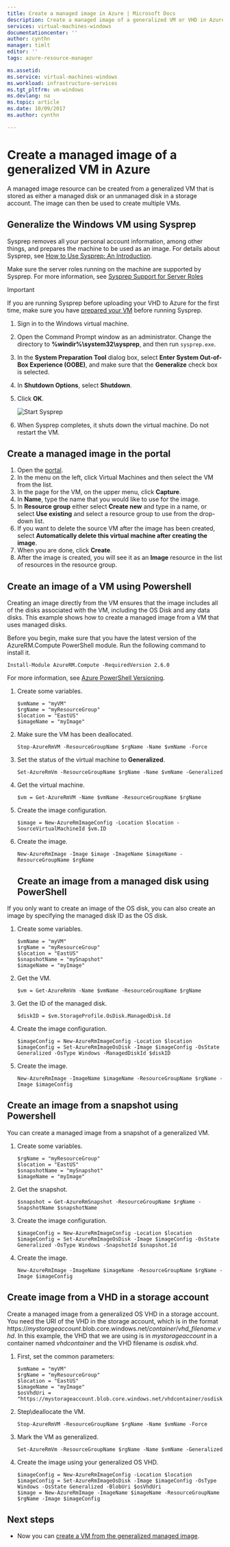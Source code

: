 ```yaml
---
title: Create a managed image in Azure | Microsoft Docs
description: Create a managed image of a generalized VM or VHD in Azure. Images can be used to create multiple VMs that use managed disks. 
services: virtual-machines-windows
documentationcenter: ''
author: cynthn
manager: timlt
editor: ''
tags: azure-resource-manager

ms.assetid: 
ms.service: virtual-machines-windows
ms.workload: infrastructure-services
ms.tgt_pltfrm: vm-windows
ms.devlang: na
ms.topic: article
ms.date: 10/09/2017
ms.author: cynthn

---
```

# Create a managed image of a generalized VM in Azure

A managed image resource can be created from a generalized VM that is stored as either a managed disk or an unmanaged disk in a storage account. The image can then be used to create multiple VMs. 


## Generalize the Windows VM using Sysprep

Sysprep removes all your personal account information, among other things, and prepares the machine to be used as an image. For details about Sysprep, see [How to Use Sysprep: An Introduction](http://technet.microsoft.com/library/bb457073.aspx).

Make sure the server roles running on the machine are supported by Sysprep. For more information, see [Sysprep Support for Server Roles](https://msdn.microsoft.com/windows/hardware/commercialize/manufacture/desktop/sysprep-support-for-server-roles)

> [!IMPORTANT]
> If you are running Sysprep before uploading your VHD to Azure for the first time, make sure you have [prepared your VM](prepare-for-upload-vhd-image.md?toc=%2fazure%2fvirtual-machines%2fwindows%2ftoc.json) before running Sysprep. 
> 
> 

1. Sign in to the Windows virtual machine.
2. Open the Command Prompt window as an administrator. Change the directory to **%windir%\system32\sysprep**, and then run `sysprep.exe`.
3. In the **System Preparation Tool** dialog box, select **Enter System Out-of-Box Experience (OOBE)**, and make sure that the **Generalize** check box is selected.
4. In **Shutdown Options**, select **Shutdown**.
5. Click **OK**.
   
    ![Start Sysprep](./media/upload-generalized-managed/sysprepgeneral.png)
6. When Sysprep completes, it shuts down the virtual machine. Do not restart the VM.


## Create a managed image in the portal 

1. Open the [portal](https://portal.azure.com).
2. In the menu on the left, click Virtual Machines and then select the VM from the list.
3. In the page for the VM, on the upper menu, click **Capture**.
3. In **Name**, type the name that you would like to use for the image.
4. In **Resource group** either select **Create new** and type in a name, or select **Use existing** and select a resource group to use from the drop-down list.
5. If you want to delete the source VM after the image has been created, select **Automatically delete this virtual machine after creating the image**.
6. When you are done, click **Create**.
16. After the image is created, you will see it as an **Image** resource in the list of resources in the resource group.



## Create an image of a VM using Powershell

Creating an image directly from the VM ensures that the image includes all of the disks associated with the VM, including the OS Disk and any data disks. This example shows how to create a managed image from a VM that uses managed disks.


Before you begin, make sure that you have the latest version of the AzureRM.Compute PowerShell module. Run the following command to install it.

```azurepowershell-interactive
Install-Module AzureRM.Compute -RequiredVersion 2.6.0
```
For more information, see [Azure PowerShell Versioning](/powershell/azure/overview).


1. Create some variables.

    ```azurepowershell-interactive
    $vmName = "myVM"
    $rgName = "myResourceGroup"
    $location = "EastUS"
    $imageName = "myImage"
    ```
2. Make sure the VM has been deallocated.

    ```azurepowershell-interactive
    Stop-AzureRmVM -ResourceGroupName $rgName -Name $vmName -Force
    ```
    
3. Set the status of the virtual machine to **Generalized**. 
   
    ```azurepowershell-interactive
    Set-AzureRmVm -ResourceGroupName $rgName -Name $vmName -Generalized
    ```
    
4. Get the virtual machine. 

    ```azurepowershell-interactive
    $vm = Get-AzureRmVM -Name $vmName -ResourceGroupName $rgName
    ```

5. Create the image configuration.

    ```azurepowershell-interactive
    $image = New-AzureRmImageConfig -Location $location -SourceVirtualMachineId $vm.ID 
    ```
6. Create the image.

    ```azurepowershell-interactive
    New-AzureRmImage -Image $image -ImageName $imageName -ResourceGroupName $rgName
    ``` 
   ## Create an image from a managed disk using PowerShell

If you only want to create an image of the OS disk, you can also create an image by specifying the managed disk ID as the OS disk.

    
1. Create some variables. 

    ```azurepowershell-interactive
    $vmName = "myVM"
    $rgName = "myResourceGroup"
    $location = "EastUS"
    $snapshotName = "mySnapshot"
    $imageName = "myImage"
    ```

2. Get the VM.

   ```azurepowershell-interactive
   $vm = Get-AzureRmVm -Name $vmName -ResourceGroupName $rgName
   ```

3. Get the ID of the managed disk.

    ```azurepowershell-interactive
    $diskID = $vm.StorageProfile.OsDisk.ManagedDisk.Id
    ```
   
3. Create the image configuration.

    ```azurepowershell-interactive
    $imageConfig = New-AzureRmImageConfig -Location $location
    $imageConfig = Set-AzureRmImageOsDisk -Image $imageConfig -OsState Generalized -OsType Windows -ManagedDiskId $diskID
    ```
    
4. Create the image.

    ```azurepowershell-interactive
    New-AzureRmImage -ImageName $imageName -ResourceGroupName $rgName -Image $imageConfig
    ``` 


## Create an image from a snapshot using Powershell

You can create a managed image from a snapshot of a generalized VM.

    
1. Create some variables. 

    ```azurepowershell-interactive
    $rgName = "myResourceGroup"
    $location = "EastUS"
    $snapshotName = "mySnapshot"
    $imageName = "myImage"
    ```

2. Get the snapshot.

   ```azurepowershell-interactive
   $snapshot = Get-AzureRmSnapshot -ResourceGroupName $rgName -SnapshotName $snapshotName
   ```
   
3. Create the image configuration.

    ```azurepowershell-interactive
    $imageConfig = New-AzureRmImageConfig -Location $location
    $imageConfig = Set-AzureRmImageOsDisk -Image $imageConfig -OsState Generalized -OsType Windows -SnapshotId $snapshot.Id
    ```
4. Create the image.

    ```azurepowershell-interactive
    New-AzureRmImage -ImageName $imageName -ResourceGroupName $rgName -Image $imageConfig
    ``` 


## Create image from a VHD in a storage account

Create a managed image from a generalized OS VHD in a storage account. You need the URI of the VHD in the storage account, which is in the format https://<em>mystorageaccount</em>.blob.core.windows.net/<em>container</em>/<em>vhd_filename.vhd</em>. In this example, the VHD that we are using is in <em>mystorageaccount</em> in a container named <em>vhdcontainer</em> and the VHD filename is <em>osdisk.vhd</em>.


1.  First, set the common parameters:

    ```azurepowershell-interactive
    $vmName = "myVM"
    $rgName = "myResourceGroup"
    $location = "EastUS"
    $imageName = "myImage"
    $osVhdUri = "https://mystorageaccount.blob.core.windows.net/vhdcontainer/osdisk.vhd"
    ```
2. Step\deallocate the VM.

    ```azurepowershell-interactive
    Stop-AzureRmVM -ResourceGroupName $rgName -Name $vmName -Force
    ```
    
3. Mark the VM as generalized.

    ```azurepowershell-interactive
    Set-AzureRmVm -ResourceGroupName $rgName -Name $vmName -Generalized 
    ```
4.  Create the image using your generalized OS VHD.

    ```azurepowershell-interactive
    $imageConfig = New-AzureRmImageConfig -Location $location
    $imageConfig = Set-AzureRmImageOsDisk -Image $imageConfig -OsType Windows -OsState Generalized -BlobUri $osVhdUri
    $image = New-AzureRmImage -ImageName $imageName -ResourceGroupName $rgName -Image $imageConfig
    ```

    
## Next steps
- Now you can [create a VM from the generalized managed image](create-vm-generalized-managed.md?toc=%2fazure%2fvirtual-machines%2fwindows%2ftoc.json).  

